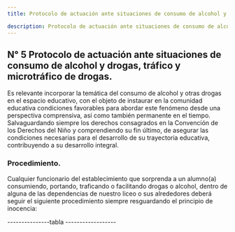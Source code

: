 ```yaml
---
title: Protocolo de actuación ante situaciones de consumo de alcohol y drogas.

description: Protocolo de actuación ante situaciones de consumo de alcohol y drogas
---
```


## N° 5 Protocolo de actuación ante situaciones de consumo de alcohol y drogas, tráfico y microtráfico de drogas. 
Es relevante incorporar la temática del consumo de alcohol y otras drogas en el espacio educativo, con el objeto de instaurar en la comunidad educativa condiciones favorables para abordar este fenómeno desde una perspectiva comprensiva, así como también permanente en el tiempo. Salvaguardando siempre los derechos consagrados en la Convención de los Derechos del Niño y comprendiendo su fin último, de asegurar las condiciones necesarias para el desarrollo de su trayectoria educativa, contribuyendo a su desarrollo integral.
### Procedimiento.  
Cualquier funcionario del establecimiento que sorprenda a un alumno(a) consumiendo, portando, traficando o facilitando drogas o alcohol, dentro de alguna de las dependencias de nuestro liceo o sus alrededores deberá seguir el siguiente procedimiento siempre resguardando el principio de inocencia:

---------------tabla ------------------

